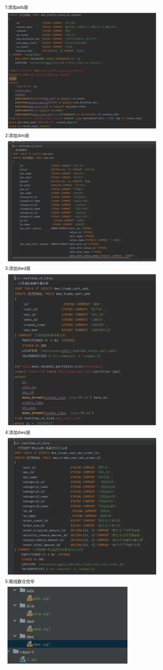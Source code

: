 1:添加ads层
![img.png](img.png)
2:添加dim层
![img_1.png](img_1.png)
3:添加dwd层
![img_2.png](img_2.png)
4:添加dws层
![img_3.png](img_3.png)
5:离线数仓完毕
![img_4.png](img_4.png)